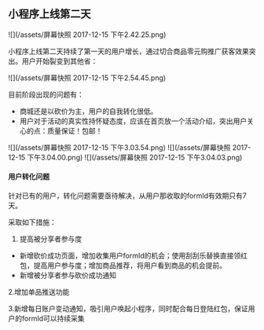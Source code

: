 ## 小程序上线第二天

![](/assets/屏幕快照 2017-12-15 下午2.42.25.png)

小程序上线第二天持续了第一天的用户增长，通过切合商品零元购推广获客效果突出。用户开始裂变到其他省：

![](/assets/屏幕快照 2017-12-15 下午2.54.45.png)

目前阶段出现的问题有：

* 商城还是以砍价为主，用户的自我转化很低。
* 用户对于活动的真实性持怀疑态度，应该在首页放一个活动介绍，突出用户关心的点：质量保证！包邮！

![](/assets/屏幕快照 2017-12-15 下午3.03.54.png)
![](/assets/屏幕快照 2017-12-15 下午3.04.00.png)
![](/assets/屏幕快照 2017-12-15 下午3.04.03.png)

#### 用户转化问题

针对已有的用户，转化问题需要亟待解决，从用户那收取的formId有效期只有7天。

采取如下措施：
1. 提高被分享者参与度   
* 新增砍价成功页面，增加收集用户formId的机会；使用刮刮乐替换直接领红包，提高用户参与度；增加商品推荐，将用户看到商品的机会提前。
* 新增被分享者参与砍价成功通知

2.增加单品推送功能

3.新增每日账户变动通知，吸引用户唤起小程序，同时配合每日登陆红包，保证用户的formId可以持续采集